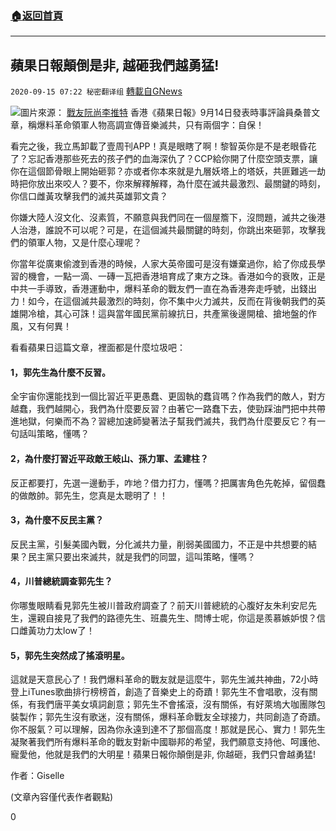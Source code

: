 ###  [:house:返回首頁](https://github.com/ourhimalayas/txt)
---

## 蘋果日報顛倒是非, 越砸我們越勇猛!
`2020-09-15 07:22 秘密翻译组` [轉載自GNews](https://gnews.org/zh-hant/357165/)

![](https://s3.amazonaws.com/gnews-media-offload/wp-content/uploads/2020/09/15065910/Screen-Shot-2020-09-15-at-8.58.46-pm.png)圖片來源： [戰友阮尚李推特](https://twitter.com/1808_W73/status/1305720540066320384?s=20) 
香港《蘋果日報》9月14日發表時事評論員桑普文章，稱爆料革命領軍人物高調宣傳音樂滅共，只有兩個字：自保！

看完之後，我立馬卸載了壹周刊APP！真是眼瞎了啊！黎智英你是不是老眼昏花了？忘記香港那些死去的孩子們的血海深仇了？CCP給你開了什麼空頭支票，讓你在這個節骨眼上開始砸郭？亦或者你本來就是九層妖塔上的塔妖，共匪難逃一劫時把你放出來咬人？要不，你來解釋解釋，為什麼在滅共最激烈、最關鍵的時刻，你信口雌黃攻擊我們的滅共英雄郭文貴？

你嫌大陸人沒文化、沒素質，不願意與我們同在一個屋簷下，沒問題，滅共之後港人治港，誰說不可以呢？可是，在這個滅共最關鍵的時刻，你跳出來砸郭，攻擊我們的領軍人物，又是什麼心理呢？

你當年從廣東偷渡到香港的時候，人家大英帝國可是沒有嫌棄過你，給了你成長學習的機會，一點一滴、一磚一瓦把香港培育成了東方之珠。香港如今的衰敗，正是中共一手導致，香港運動中，爆料革命的戰友們一直在為香港奔走呼號，出錢出力！如今，在這個滅共最激烈的時刻，你不集中火力滅共，反而在背後朝我們的英雄開冷槍，其心可誅！這與當年國民黨前線抗日，共產黨後邊開槍、搶地盤的作風，又有何異！

看看蘋果日這篇文章，裡面都是什麼垃圾吧：

#### **1，郭先生為什麼不反習。**

全宇宙你還能找到一個比習近平更愚蠢、更固執的蠢貨嗎？作為我們的敵人，對方越蠢，我們越開心，我們為什麼要反習？由著它​​一路蠢下去，使勁踩油門把中共帶進地獄，何樂而不為？習總加速師變著法子幫我們滅共，我們為什麼要反它？有一句話叫策略，懂嗎？

#### **2，為什麼打習近平政敵王岐山、孫力軍、孟建柱？**

反正都要打，先選一邊動手，咋地？借力打力，懂嗎？把厲害角色先乾掉，留個蠢的做敵帥。郭先生，您真是太聰明了！！

#### **3，為什麼不反民主黨？**

反民主黨，引髮美國內戰，分化滅共力量，削弱美國國力，不正是中共想要的結果？民主黨只要出來滅共，就是我們的同盟，這叫策略，懂嗎？

#### **4，川普總統調查郭先生？**

你哪隻眼睛看見郭先生被川普政府調查了？前天川普總統的心腹好友朱利安尼先生，還親自接見了我們的路德先生、班農先生、閆博士呢，你這是羨慕嫉妒恨？信口雌黃功力太low了！

#### **5，郭先生突然成了搖滾明星。**

這就是天意民心了！我們爆料革命的戰友就是這麼牛，郭先生滅共神曲，72小時登上iTunes歌曲排行榜榜首，創造了音樂史上的奇蹟！郭先生不會唱歌，沒有關係，有我們唐平美女填詞創意；郭先生不會搖滾，沒有關係，有好萊塢大咖團隊包裝製作；郭先生沒有歌迷，沒有關係，爆料革命戰友全球接力，共同創造了奇蹟。你不服氣？可以理解，因為你永遠到達不了那個高度！那就是民心、實力！郭先生凝聚著我們所有爆料革命的戰友對新中國聯邦的希望，我們願意支持他、呵護他、寵愛他，他就是我們的大明星！蘋果日報你顛倒是非, 你越砸，我們只會越勇猛!

作者：Giselle

(文章內容僅代表作者觀點)

0
